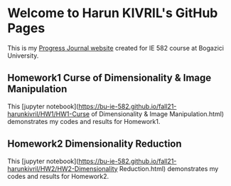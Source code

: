 # Welcome to Harun KIVRIL's GitHub Pages

This is my [Progress Journal website](https://bu-ie-582.github.io/fall21-harunkivril/) created for IE 582 course at Bogazici University.

## Homework1 Curse of Dimensionality & Image Manipulation
This [jupyter notebook](https://bu-ie-582.github.io/fall21-harunkivril/HW1/HW1-Curse of Dimensionality & Image Manipulation.html) demonstrates my codes and results for Homework1.

## Homework2 Dimensionality Reduction
This [jupyter notebook](https://bu-ie-582.github.io/fall21-harunkivril/HW2/HW2-Dimensionality Reduction.html) demonstrates my codes and results for Homework2.
